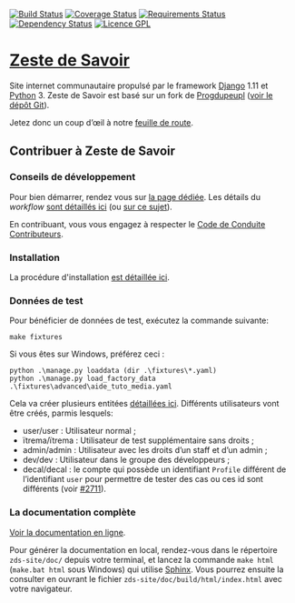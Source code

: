 [![Build Status](https://travis-ci.org/zestedesavoir/zds-site.svg?branch=dev)](https://travis-ci.org/zestedesavoir/zds-site)
[![Coverage Status](https://coveralls.io/repos/github/zestedesavoir/zds-site/badge.svg?branch=dev)](https://coveralls.io/github/zestedesavoir/zds-site?branch=dev)
[![Requirements Status](https://requires.io/github/zestedesavoir/zds-site/requirements.svg?branch=dev)](https://requires.io/github/zestedesavoir/zds-site/requirements/?branch=dev)
[![Dependency Status](https://david-dm.org/zestedesavoir/zds-site.svg)](https://david-dm.org/zestedesavoir/zds-site)
[![Licence GPL](http://img.shields.io/badge/license-GPL-yellow.svg)](http://www.gnu.org/licenses/quick-guide-gplv3.fr.html)

# [Zeste de Savoir](https://zestedesavoir.com)

Site internet communautaire propulsé par le framework [Django](https://www.djangoproject.com/) 1.11 et [Python](https://www.python.org/) 3.
Zeste de Savoir est basé sur un fork de [Progdupeupl](https://pdp.microjoe.org) ([voir le dépôt Git](https://github.com/progdupeupl/pdp_website)).

Jetez donc un coup d’œil à notre [feuille de route](https://github.com/zestedesavoir/zds-site/wiki/Feuille-de-route).

## Contribuer à Zeste de Savoir
### Conseils de développement

Pour bien démarrer, rendez vous sur [la page dédiée](CONTRIBUTING.md). Les détails du *workflow* [sont détaillés ici](http://docs.zestedesavoir.com/workflow.html) (ou [sur ce sujet](http://zestedesavoir.com/forums/sujet/324/comment-contribuer-comprendre-comment-suivre-le-workflow/)).

En contribuant, vous vous engagez à respecter le [Code de Conduite Contributeurs](CODE_OF_CONDUCT.md).

### Installation

La procédure d'installation [est détaillée ici](http://docs.zestedesavoir.com/install.html).

### Données de test

Pour bénéficier de données de test, exécutez la commande suivante:

```console
make fixtures
```

Si vous êtes sur Windows, préférez ceci :

```console
python .\manage.py loaddata (dir .\fixtures\*.yaml)
python .\manage.py load_factory_data .\fixtures\advanced\aide_tuto_media.yaml
```

Cela va créer plusieurs entitées [détaillées ici](https://docs.zestedesavoir.com/utils/fixture_loaders.html#les-donnees-serialisables-pour-une-base-fonctionnelle).
Différents utilisateurs vont être créés, parmis lesquels:

* user/user : Utilisateur normal ;
* ïtrema/ïtrema : Utilisateur de test supplémentaire sans droits ;
* admin/admin : Utilisateur avec les droits d’un staff et d’un admin ;
* dev/dev : Utilisateur dans le groupe des développeurs ;
* decal/decal : le compte qui possède un identifiant ``Profile`` différent de l’identifiant ``user`` pour permettre de tester des cas ou ces id sont différents (voir [#2711](https://github.com/zestedesavoir/zds-site/issues/2711)).

### La documentation complète

[Voir la documentation en ligne](http://docs.zestedesavoir.com/).

Pour générer la documentation en local, rendez-vous dans le répertoire `zds-site/doc/` depuis votre terminal, et lancez la commande `make html` (`make.bat html` sous Windows) qui utilise [Sphinx](http://www.sphinx-doc.org/en/stable/). 
Vous pourrez ensuite la consulter en ouvrant le fichier `zds-site/doc/build/html/index.html` avec votre navigateur.
